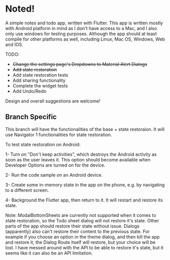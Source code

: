# Noted!

A simple notes and todo app, written with Flutter. This app is written mostly with Android platform in mind as I don't have access to a Mac, and I also only use windows for testing purposes. Although the app should at least compile for other platforms as well, including Linux, Mac OS, Windows, Web and IOS.

TODO:
- ~~Change the settings page's Dropdowns to Material Alert Dialogs~~
- ~~Add state restoration~~
- Add state restoration tests
- Add sharing functionality
- Complete the widget tests
- Add Undo/Redo

Design and overall suggestions are welcome!

## Branch Specific

This branch will have the functionalities of the base + state restoraion. It will use Navigator 1 functionalities for state restoration.

To test state restoration on Android:

1- Turn on "Don't keep activities", which destroys the Android activity as soon as the user leaves it. This option should become available when Developer Options are turned on for the device.

2- Run the code sample on an Android device.

3- Create some in-memory state in the app on the phone, e.g. by navigating to a different screen.

4- Background the Flutter app, then return to it. It will restart and restore its state.

Note: ModalBottomSheets are currently not supported when it comes to state restoration, so the Todo sheet dialog will not restore it's state. Other parts of the app should restore their state without issue. Dialogs (apparently) also can't restore their content to the previous state. For example if you choose an option in the theme dialog, and then kill the app and restore it, the Dialog Route itself will restore, but your choice will be lost. I have messed around with the API to be able to restore it's state, but it seems like it can also be an API limitation.
